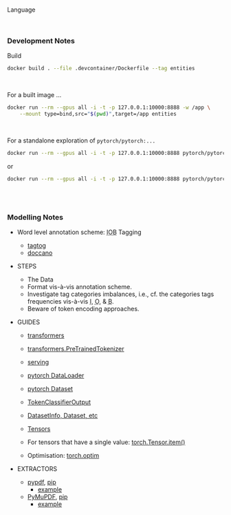 <br>

Language

<br>

### Development Notes

Build

```bash
docker build . --file .devcontainer/Dockerfile --tag entities
```

<br>

For a built image ...

```bash
docker run --rm --gpus all -i -t -p 127.0.0.1:10000:8888 -w /app \
    --mount type=bind,src="$(pwd)",target=/app entities
```

<br>

For a standalone exploration of `pytorch/pytorch:...`

```bash
docker run --rm --gpus all -i -t -p 127.0.0.1:10000:8888 pytorch/pytorch:2.2.2-cuda12.1-cudnn8-runtime
```

or

```bash
docker run --rm --gpus all -i -t -p 127.0.0.1:10000:8888 pytorch/pytorch:2.2.2-cuda12.1-cudnn8-devel
```

<br>
<br>

### Modelling Notes

* Word level annotation scheme: <abbr title="Inside, Outside, Beginning">IOB</abbr> Tagging
  * [tagtog](https://docs.tagtog.com)
  * [doccano](https://github.com/doccano/doccano)

* STEPS
  * The Data
  * Format vis-à-vis annotation scheme.
  * Investigate tag categories imbalances, i.e., cf. the categories tags frequencies vis-à-vis <abbr title="inside">I</abbr>, <abbr title="outside">O</abbr>, & <abbr title="beginning">B</abbr>.
  * Beware of token encoding approaches.

* GUIDES
  * [transformers](https://huggingface.co/docs/transformers/index)
  * [transformers.PreTrainedTokenizer](https://huggingface.co/docs/transformers/v4.41.3/en/main_classes/tokenizer#transformers.PreTrainedTokenizer.__call__)
  * [serving](https://medium.com/@anthonyproctor/how-to-use-ollama-an-introduction-to-efficient-ai-model-serving-43870d5ae62c)
  * [pytorch DataLoader](https://pytorch.org/docs/stable/data.html#torch.utils.data.DataLoader)
  * [pytorch Dataset](https://pytorch.org/docs/stable/data.html#torch.utils.data.Dataset)
  * [TokenClassifierOutput](https://huggingface.co/docs/transformers/main_classes/output#transformers.modeling_outputs.TokenClassifierOutput)
  * [DatasetInfo, Dataset, etc](https://huggingface.co/docs/datasets/v2.20.0/en/package_reference/main_classes#main-classes)

  * [Tensors](https://pytorch.org/docs/stable/tensors.html)
  * For tensors that have a single value: [torch.Tensor.item()](https://pytorch.org/docs/stable/generated/torch.Tensor.item.html#torch.Tensor.item)

  * Optimisation: [torch.optim](https://pytorch.org/docs/stable/optim.html#module-torch.optim)

* EXTRACTORS
  * [pypdf](https://pypdf.readthedocs.io/en/stable/user/extract-text.html), [pip](https://pypi.org/project/pypdf/)
    * [example](https://www.geeksforgeeks.org/extract-text-from-pdf-file-using-python/)
  * [PyMuPDF](https://pymupdf.readthedocs.io/en/latest/), [pip](https://pypi.org/project/PyMuPDF/)
    * [example](https://www.geeksforgeeks.org/extract-text-from-pdf-file-using-python/)

<br>
<br>

<br>
<br>

<br>
<br>

<br>
<br>
